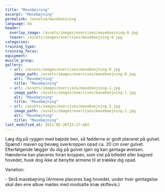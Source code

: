 ```yaml
---
title: "Mavebøjning"
excerpt: "Mavebøjning"
permalink: /oevelse/maveboejning
language: da
header:
  overlay_image: /assets/images/exercises/maveboejning-0.jpg
  teaser: /assets/images/exercises/maveboejning-0.jpg
categories:
training_type: 
training_focus: 
equipment:
muscle_group:
gallery:
  - url: /assets/images/exercises/maveboejning-0.jpg
    image_path: /assets/images/exercises/maveboejning-0.jpg
    alt: "Mavebøjning"
    title: "Mavebøjning"
  - url: /assets/images/exercises/maveboejning-1.jpg
    image_path: /assets/images/exercises/maveboejning-1.jpg
    alt: "Mavebøjning"
    title: "Mavebøjning"
  - url: /assets/images/exercises/maveboejning-2.jpg
    image_path: /assets/images/exercises/maveboejning-2.jpg
    alt: "Mavebøjning"
    title: "Mavebøjning"
last_modified_at: 2011-05-26T15:27:48Z
---
```


Læg dig på ryggen med bøjede ben, så fødderne er godt placeret på gulvet. Spænd i maven og bevæg overkroppen opad ca. 20 cm over gulvet. Efterfølgende lægger du dig på gulvet igen og kan gentage øvelsen. Hænderne kan placeres foran kroppen, som vist på billedet eller bagved hovedet, husk dog ikke at benytte armene til at trække dig opad.

Variation:

\- Skrå mavebøjning (Armene placeres bag hovedet, under hver gentagelse skal den ene albue mødes med modsatte knæ skiftevis.)
